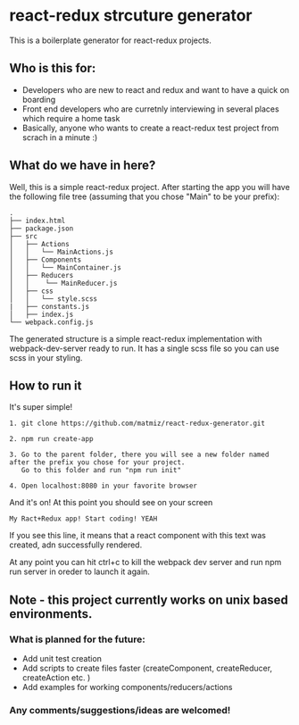 # react-redux strcuture generator
This is a boilerplate generator for react-redux projects.

## Who is this for:
* Developers who are new to react and redux and want to have a quick on boarding
* Front end developers who are curretnly interviewing in several places which require a home task
* Basically, anyone who wants to create a react-redux test project from scrach in a minute :) 

## What do we have in here?
Well, this is a simple react-redux project. After starting the app you will have the following file tree (assuming that you chose "Main" to be your prefix):
```
.
├── index.html
├── package.json
├── src
│   ├── Actions
│   │   └── MainActions.js
│   ├── Components
│   │   └── MainContainer.js
│   ├── Reducers
│   │    └── MainReducer.js
│   ├── css
│   │   └── style.scss
|   ├── constants.js
│   ├── index.js
└── webpack.config.js

```

The generated structure is a simple react-redux implementation with webpack-dev-server ready to run.
It has a single scss file so you can use scss in your styling. 

## How to run it
It's super simple!
```
1. git clone https://github.com/matmiz/react-redux-generator.git 
```
```
2. npm run create-app
```
```
3. Go to the parent folder, there you will see a new folder named after the prefix you chose for your project.
   Go to this folder and run "npm run init"
```
```
4. Open localhost:8080 in your favorite browser
```
And it's on! At this point you should see on your screen 
```
My Ract+Redux app! Start coding! YEAH
```
If you see this line, it means that a react component with this text was created, adn successfully rendered. 

At any point you can hit ctrl+c to kill the webpack dev server and run npm run server in oreder to launch it again.


## Note - this project currently works on unix based environments.

### What is planned for the future:

* Add unit test creation 
* Add scripts to create files faster (createComponent, createReducer, createAction etc. )
* Add examples for working components/reducers/actions

### Any comments/suggestions/ideas are welcomed! 
